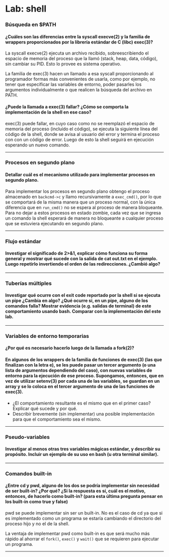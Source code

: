 # Lab: shell

### Búsqueda en $PATH

#### ¿Cuáles son las diferencias entre la syscall execve(2) y la familia de wrappers proporcionados por la librería estándar de C (libc) exec(3)?

La syscall execve(2) ejecuta un archivo recibido, sobreescribiendo el espacio de memoria del proceso que la llamó (stack, heap, data, código), sin cambiar su PID. Esto lo provee es sistema operativo.

La familia de exec(3) hacen un llamado a esa syscall proporcionando al programador formas más convenientes de usarla, como por ejemplo, no tener que especificar las variables de entorno, poder pasarles los argumentos individualmente o que realicen la búsqueda del archivo en PATH. 

####  ¿Puede la llamada a exec(3) fallar? ¿Cómo se comporta la implementación de la shell en ese caso?

exec(3) puede fallar, en cuyo caso como no se reemplazó el espacio de memoria del proceso (incluído el código), se ejecuta la siguiente línea del código de la shell, donde se avisa al usuario del error y termina el proceso con con un código de error. Luego de esto la shell seguirá en ejecución esperando un nuevo comando.

---

### Procesos en segundo plano

#### Detallar cuál es el mecanismo utilizado para implementar procesos en segundo plano.

Para implementar los procesos en segundo plano obtengo el proceso almacenado en `backcmd->c` y llamo recursivamente a `exec_cmd()`, por lo que se comportará de la misma manera que un proceso normal, con la única diferencia que en `run_cmd()` no se espera al proceso de manera bloqueante. Para no dejar a estos procesos en estado zombie, cada vez que se ingresa un comando la shell esperará de manera no bloqueante a cualquier proceso que se estuviera ejecutando en segundo plano.

---

### Flujo estándar

#### Investigar el significado de 2>&1, explicar cómo funciona su forma general y mostrar qué sucede con la salida de cat out.txt en el ejemplo. Luego repetirlo invertiendo el orden de las redirecciones. ¿Cambió algo?

---

### Tuberías múltiples

#### Investigar qué ocurre con el exit code reportado por la shell si se ejecuta un pipe ¿Cambia en algo? ¿Qué ocurre si, en un pipe, alguno de los comandos falla? Mostrar evidencia (e.g. salidas de terminal) de este comportamiento usando bash. Comparar con la implementación del este lab.

---

### Variables de entorno temporarias

#### ¿Por qué es necesario hacerlo luego de la llamada a fork(2)?



#### En algunos de los wrappers de la familia de funciones de exec(3) (las que finalizan con la letra e), se les puede pasar un tercer argumento (o una lista de argumentos dependiendo del caso), con nuevas variables de entorno para la ejecución de ese proceso. Supongamos, entonces, que en vez de utilizar setenv(3) por cada una de las variables, se guardan en un array y se lo coloca en el tercer argumento de una de las funciones de exec(3).

  - ¿El comportamiento resultante es el mismo que en el primer caso? Explicar qué sucede y por qué.
  - Describir brevemente (sin implementar) una posible implementación para que el comportamiento sea el mismo. 



---

### Pseudo-variables

#### Investigar al menos otras tres variables mágicas estándar, y describir su propósito. Incluir un ejemplo de su uso en bash (u otra terminal similar).

---

### Comandos built-in

#### ¿Entre cd y pwd, alguno de los dos se podría implementar sin necesidad de ser built-in? ¿Por qué? ¿Si la respuesta es sí, cuál es el motivo, entonces, de hacerlo como built-in? (para esta última pregunta pensar en los built-in como true y false)

pwd se puede implementar sin ser un built-in. No es el caso de cd ya que si es implementado como un programa se estaría cambiando el directorio del proceso hijo y no el de la shell. 

La ventaja de implementar pwd como built-in es que será mucho más rápido al ahorrar el `fork()`, `exec()` y `wait()` que se requieren para ejecutar un programa.

---


